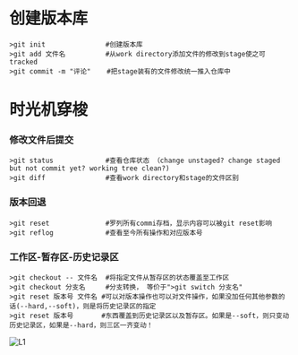 # 创建版本库
	>git init               #创建版本库  
	>git add 文件名          #从work directory添加文件的修改到stage使之可tracked  
	>git commit -m "评论"    #把stage装有的文件修改统一推入仓库中  
# 时光机穿梭 
### 修改文件后提交
	>git status             #查看仓库状态 （change unstaged? change staged but not commit yet? working tree clean?)
	>git diff               #查看work directory和stage的文件区别
### 版本回退	
	>git reset              #罗列所有commi存档，显示内容可以被git reset影响
	>git reflog             #查看至今所有操作和对应版本号
### 工作区-暂存区-历史记录区

	>git checkout -- 文件名  #将指定文件从暂存区的状态覆盖至工作区
	>git checkout 分支名     #分支转换， 等价于">git switch 分支名"
	>git reset 版本号 文件名 #可以对版本操作也可以对文件操作，如果没加任何其他参数的话(--hard,--soft)，则是将历史记录区的指定  
	>git reset 版本号       #东西覆盖到历史记录区以及暂存区。如果是--soft，则只变动历史记录区，如果是--hard，则三区一齐变动！
	
    

![L1](https://github.com/zhukuixi/RainyNight/blob/master/Git/image/L1.jpg)